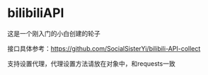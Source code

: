 # bilibiliAPI

这是一个刚入门的小白创建的轮子

接口具体参考：https://github.com/SocialSisterYi/bilibili-API-collect

支持设置代理，代理设置方法请放在对象中，和requests一致